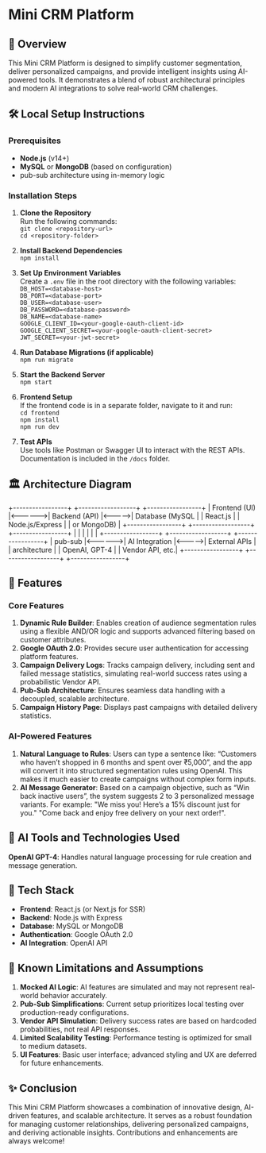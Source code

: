 # Mini CRM Platform

## 🚀 Overview
This Mini CRM Platform is designed to simplify customer segmentation, deliver personalized campaigns, and provide intelligent insights using AI-powered tools. It demonstrates a blend of robust architectural principles and modern AI integrations to solve real-world CRM challenges.

## 🛠️ Local Setup Instructions
### Prerequisites
- **Node.js** (v14+)
- **MySQL** or **MongoDB** (based on configuration)
-  pub-sub architecture using in-memory logic

### Installation Steps
1. **Clone the Repository**  
   Run the following commands:  
   `git clone <repository-url>`  
   `cd <repository-folder>`  

2. **Install Backend Dependencies**  
   `npm install`  

3. **Set Up Environment Variables**  
   Create a `.env` file in the root directory with the following variables:  
   `DB_HOST=<database-host>`  
   `DB_PORT=<database-port>`  
   `DB_USER=<database-user>`  
   `DB_PASSWORD=<database-password>`  
   `DB_NAME=<database-name>`  
   `GOOGLE_CLIENT_ID=<your-google-oauth-client-id>`  
   `GOOGLE_CLIENT_SECRET=<your-google-oauth-client-secret>`  
   `JWT_SECRET=<your-jwt-secret>`  

4. **Run Database Migrations (if applicable)**  
   `npm run migrate`  

5. **Start the Backend Server**  
   `npm start`  

6. **Frontend Setup**  
   If the frontend code is in a separate folder, navigate to it and run:  
   `cd frontend`  
   `npm install`  
   `npm run dev`  

7. **Test APIs**  
   Use tools like Postman or Swagger UI to interact with the REST APIs. Documentation is included in the `/docs` folder.

## 🏛 Architecture Diagram

+-----------------+        +------------------+       +-----------------+
|  Frontend (UI)  |<------>| Backend (API)    |<----->| Database (MySQL |
| React.js        |        | Node.js/Express  |       | or MongoDB)     |
+-----------------+        +------------------+       +-----------------+
        |                           |                       |
        |                           |                       |
+-----------------+        +------------------+       +-----------------+
|  pub-sub        |<------>| AI Integration   |<----->| External APIs   |
| architecture    |        | OpenAI, GPT-4    |       | Vendor API, etc.|
+-----------------+        +------------------+       +-----------------+


## 🌟 Features
### Core Features
1. **Dynamic Rule Builder**: Enables creation of audience segmentation rules using a flexible AND/OR logic and supports advanced filtering based on customer attributes.  
2. **Google OAuth 2.0**: Provides secure user authentication for accessing platform features.  
3. **Campaign Delivery Logs**: Tracks campaign delivery, including sent and failed message statistics, simulating real-world success rates using a probabilistic Vendor API.  
4. **Pub-Sub Architecture**: Ensures seamless data handling with a decoupled, scalable architecture.  
5. **Campaign History Page**: Displays past campaigns with detailed delivery statistics.

### AI-Powered Features
1. **Natural Language to Rules**: Users can type a sentence like:
“Customers who haven’t shopped in 6 months and spent over ₹5,000”,
and the app will convert it into structured segmentation rules using OpenAI. This makes it much easier to create campaigns without complex form inputs.  
2. **AI Message Generator**: Based on a campaign objective, such as “Win back inactive users”, the system suggests 2 to 3 personalized message variants.
For example:
"We miss you! Here’s a 15% discount just for you."
"Come back and enjoy free delivery on your next order!".  

## 🧠 AI Tools and Technologies Used
 **OpenAI GPT-4**: Handles natural language processing for rule creation and message generation.  

## 🔧 Tech Stack
- **Frontend**: React.js (or Next.js for SSR)  
- **Backend**: Node.js with Express  
- **Database**: MySQL or MongoDB  
- **Authentication**: Google OAuth 2.0  
- **AI Integration**: OpenAI API

## 🚧 Known Limitations and Assumptions
1. **Mocked AI Logic**: AI features are simulated and may not represent real-world behavior accurately.  
2. **Pub-Sub Simplifications**: Current setup prioritizes local testing over production-ready configurations.  
3. **Vendor API Simulation**: Delivery success rates are based on hardcoded probabilities, not real API responses.  
4. **Limited Scalability Testing**: Performance testing is optimized for small to medium datasets.  
5. **UI Features**: Basic user interface; advanced styling and UX are deferred for future enhancements.

## ✨ Conclusion
This Mini CRM Platform showcases a combination of innovative design, AI-driven features, and scalable architecture. It serves as a robust foundation for managing customer relationships, delivering personalized campaigns, and deriving actionable insights. Contributions and enhancements are always welcome!

